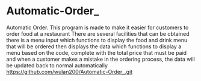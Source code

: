 # Automatic-Order_
Automatic Order. This program is made to make it easier for customers to order food at a restaurant
There are several facilities that can be obtained
there is a menu input
which functions to display the food and drink menu that will be ordered
then displays the data which functions to display a menu based on the code, complete with the total price that must be paid
and when a customer makes a mistake in the ordering process, the data will be updated back to normal automatically
https://github.com/wulan200/Automatic-Order_.git
